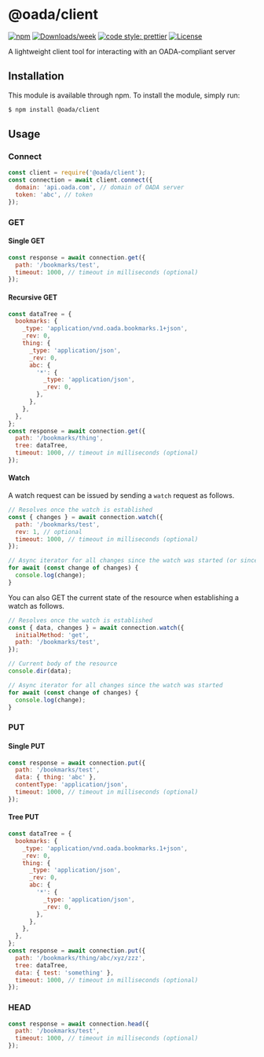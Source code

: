 # @oada/client

[![npm](https://img.shields.io/npm/v/@oada/client)](https://www.npmjs.com/package/@oada/client)
[![Downloads/week](https://img.shields.io/npm/dw/@oada/client.svg)](https://npmjs.org/package/@oada/client)
[![code style: prettier](https://img.shields.io/badge/code_style-prettier-ff69b4.svg)](https://github.com/prettier/prettier)
[![License](https://img.shields.io/github/license/OADA/client)](LICENSE)

A lightweight client tool for interacting with an OADA-compliant server

## Installation

This module is available through npm. To install the module, simply run:

```bash
$ npm install @oada/client
```

## Usage

### Connect

```javascript
const client = require('@oada/client');
const connection = await client.connect({
  domain: 'api.oada.com', // domain of OADA server
  token: 'abc', // token
});
```

### GET

#### Single GET

```javascript
const response = await connection.get({
  path: '/bookmarks/test',
  timeout: 1000, // timeout in milliseconds (optional)
});
```

#### Recursive GET

```javascript
const dataTree = {
  bookmarks: {
    _type: 'application/vnd.oada.bookmarks.1+json',
    _rev: 0,
    thing: {
      _type: 'application/json',
      _rev: 0,
      abc: {
        '*': {
          _type: 'application/json',
          _rev: 0,
        },
      },
    },
  },
};
const response = await connection.get({
  path: '/bookmarks/thing',
  tree: dataTree,
  timeout: 1000, // timeout in milliseconds (optional)
});
```

#### Watch

A watch request can be issued by sending a `watch` request as follows.

```javascript
// Resolves once the watch is established
const { changes } = await connection.watch({
  path: '/bookmarks/test',
  rev: 1, // optional
  timeout: 1000, // timeout in milliseconds (optional)
});

// Async iterator for all changes since the watch was started (or since `rev`)
for await (const change of changes) {
  console.log(change);
}
```

You can also GET the current state of the resource when establishing a watch as follows.

```javascript
// Resolves once the watch is established
const { data, changes } = await connection.watch({
  initialMethod: 'get',
  path: '/bookmarks/test',
});

// Current body of the resource
console.dir(data);

// Async iterator for all changes since the watch was started
for await (const change of changes) {
  console.log(change);
}
```

### PUT

#### Single PUT

```javascript
const response = await connection.put({
  path: '/bookmarks/test',
  data: { thing: 'abc' },
  contentType: 'application/json',
  timeout: 1000, // timeout in milliseconds (optional)
});
```

#### Tree PUT

```javascript
const dataTree = {
  bookmarks: {
    _type: 'application/vnd.oada.bookmarks.1+json',
    _rev: 0,
    thing: {
      _type: 'application/json',
      _rev: 0,
      abc: {
        '*': {
          _type: 'application/json',
          _rev: 0,
        },
      },
    },
  },
};
const response = await connection.put({
  path: '/bookmarks/thing/abc/xyz/zzz',
  tree: dataTree,
  data: { test: 'something' },
  timeout: 1000, // timeout in milliseconds (optional)
});
```

### HEAD

```javascript
const response = await connection.head({
  path: '/bookmarks/test',
  timeout: 1000, // timeout in milliseconds (optional)
});
```
